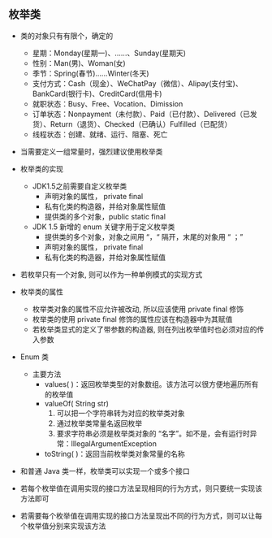 ## 枚举类

- 类的对象只有有限个，确定的
  - 星期：Monday(星期一)、......、Sunday(星期天) 
  - 性别：Man(男)、Woman(女) 
  - 季节：Spring(春节)......Winter(冬天) 
  - 支付方式：Cash（现金）、WeChatPay（微信）、Alipay(支付宝)、BankCard(银行卡)、CreditCard(信用卡) 
  - 就职状态：Busy、Free、Vocation、Dimission
  - 订单状态：Nonpayment（未付款）、Paid（已付款）、Delivered（已发货）、Return（退货）、Checked（已确认）Fulfilled（已配货）
  - 线程状态：创建、就绪、运行、阻塞、死亡
- 当需要定义一组常量时，强烈建议使用枚举类

- 枚举类的实现
  - JDK1.5之前需要自定义枚举类
    - 声明对象的属性， private final
    - 私有化类的构造器，并给对象属性赋值
    - 提供类的多个对象，public static final
  - JDK 1.5 新增的 enum 关键字用于定义枚举类
    - 提供类的多个对象，对象之间用 “，“ 隔开，末尾的对象用 “ ；”
    - 声明对象的属性， private final
    - 私有化类的构造器，并给对象属性赋值

- 若枚举只有一个对象, 则可以作为一种单例模式的实现方式

- 枚举类的属性
  - 枚举类对象的属性不应允许被改动, 所以应该使用 private final 修饰
  - 枚举类的使用 private final 修饰的属性应该在构造器中为其赋值
  - 若枚举类显式的定义了带参数的构造器, 则在列出枚举值时也必须对应的传入参数

- Enum 类
  - 主要方法
    - values( )：返回枚举类型的对象数组。该方法可以很方便地遍历所有的枚举值
    - valueOf( String str)
      1. 可以把一个字符串转为对应的枚举类对象
      2. 通过枚举类常量名返回枚举
      3. 要求字符串必须是枚举类对象的 “名字”。如不是，会有运行时异常：IllegalArgumentException
    - toString( )：返回当前枚举类对象常量的名称
- 和普通 Java 类一样，枚举类可以实现一个或多个接口
- 若每个枚举值在调用实现的接口方法呈现相同的行为方式，则只要统一实现该方法即可
- 若需要每个枚举值在调用实现的接口方法呈现出不同的行为方式，则可以让每个枚举值分别来实现该方法


